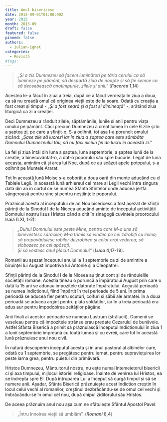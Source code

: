 ```yaml
---
title: Anul bisericesc
date: 2015-09-01T01:00:00Z
year: 2015
month: 2015-09
draft: false
featured: false
pinned: false
authors: 
  - iulian-ignat
categories:
  - Revistă
#tags:
---
```

> _„Și a zis Dumnezeu să facem luminători pe tăria cerului ca să lumineze pe pământ, să despartă ziua de noapte și să fie semne ca să deosebească anotimpurile, zilele și anii.”_ (**_Facerea_ 1,14**)
 
Acestea le-a făcut în ziua a treia, după ce a făcut verdeața în ziua a doua, ca să nu creadă omul că originea vieții este de la soare. Odată cu creația a fost creat și timpul - „_Și a fost seară și a fost și dimineață_” -, arătând ziua liturgică ca zi a creației. 

Deci Dumnezeu a rânduit zilele, săptămânile, lunile și anii pentru viața omului pe pământ. Căci precum Dumnezeu a creat lumea în cele 6 zile și în a șaptea zi, pe care a sfințit-o, S-a odihnit, tot așa I-a poruncit omului zicând: „_Șase zile să lucrezi iar în ziua a șaptea care este sâmbăta Domnului Dumnezeului tău, să nu faci niciun fel de lucru în această zi._” 

La fel și ziua întâi din luna a șaptea, luna septembrie, a șaptea lună de la creație, a binecuvântat-o, a dat-o poporului său spre bucurie. Legat de luna aceasta, amintim că și arca lui Noe, după ce au scăzut apele potopului, s-a odihnit pe Muntele Ararat. 

Tot în această lună Moise s-a coborât a doua oară din munte aducând cu el Tablele Legii. În această lună arhiereul cel mare al Legii vechi intra singura dată din an în cortul ce se numea Sfânta Sfintelor unde aducea jertfă sângeroasă pentru sine și pentru neștiințele poporului.

Praznicul acesta al începutului de an Nou bisericesc a fost așezat de sfinții părinți de la Sinodul I de la Niceea aducând aminte de începutul activității Domnului nostru Iisus Hristos când a citit în sinagogă cuvintele proorocului Isaia (LXI, 1-2): 

> _„Duhul Domnului este peste Mine, pentru care M-a uns să binevestesc săracilor; M-a trimis să vindec pe cei zdrobiți cu inima; să propovăduiesc robilor dezrobirea și celor orbi vederea; să slobozesc pe cei apăsați,_   
> _Și să vestesc anul plăcut Domnului”_ (**_Luca_ 4,17-19**). 

Romanii au așezat începutul anului la 1 septembrie ca zi de amintire a biruinței lui August împotriva lui Antonie și a Cleopatrei.

Sfinții părinți de la Sinodul I de la Niceea au ținut cont și de rânduielile societății romane. Aceștia țineau o poruncă a împăratului August prin care o dată la 15 ani se adunau impozitele datorate împăratului. Această perioadă se numea Indictionul, fiind împărțit în trei perioade de 5 ani. În prima perioadă se aducea fier pentru scuturi, coifuri și săbii ale armatei. În a doua perioadă se aducea argint pentru plata soldaților, iar în a treia perioadă era adus aur pentru împodobirea zeităților păgâne.

Anii finali ai acestor perioade se numeau Lustrum (strălucit). Oamenii se veseleau pentru că impozitele strânse erau predate Cezarului de bunăvoie. Astfel Sfânta Biserică a primit să prăznuiască începutul Indictionului în ziua 1 a lunii septembrie împreună cu toată lumea și cu evreii, care tot în această lună prăznuiesc anul nou civil. 

În natură descoperim începutul acesta și în anul pastoral al albinelor care, odată cu 1 septembrie, se pregătesc pentru iernat, pentru supraviețuirea lor peste iarna grea, pentru puietul din primăvară. 

Hristos Dumnezeu, Mântuitorul nostru, nu este numai întemeietorul bisericii ci și axa timpului, mijlocul istoriei religioase. Înainte de venirea lui Hristos, ea se îndrepta spre El. După întruparea Lui a început să curgă timpul și să se numere anii. Așadar, Sfânta Biserică prăznuiește acest Indiction creștin în locul celui vechi al romanilor, creștinul dezbrăcându-se de omul cel vechi și îmbrăcându-se în omul cel nou, după chipul ziditorului său Hristos. 

De aceea prăznuim anul nou așa cum ne sfătuiește Sfântul Apostol Pavel: 
> „Întru înnoirea vieții să umblăm”. (**_Romani_ 6,4**)